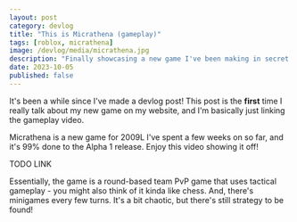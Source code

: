 ```yaml
---
layout: post
category: devlog
title: "This is Micrathena (gameplay)"
tags: [roblox, micrathena]
image: /devlog/media/micrathena.jpg
description: "Finally showcasing a new game I've been making in secret for 2009L"
date: 2023-10-05
published: false
---
```

It's been a while since I've made a devlog post! This post is the **first** time I really talk about my new game on my website, and I'm basically just linking the gameplay video.

Micrathena is a new game for 2009L I've spent a few weeks on so far, and it's 99% done to the Alpha 1 release. Enjoy this video showing it off!

TODO LINK

Essentially, the game is a round-based team PvP game that uses tactical gameplay - you might also think of it kinda like chess. And, there's minigames every few turns. It's a bit chaotic, but there's still strategy to be found!
